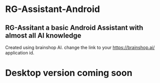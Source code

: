 # RG-Assistant-Android
## RG-Assitant a basic Android Assistant with almost all AI knowledge
Created using brainshop AI.
change the link to your https://brainshop.ai/ application id.
# Desktop version coming soon
